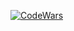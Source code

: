 
[![CodeWars](https://www.codewars.com/users/JuniorKlawa/badges/large)](https://www.codewars.com/users/Juniorklawa)
